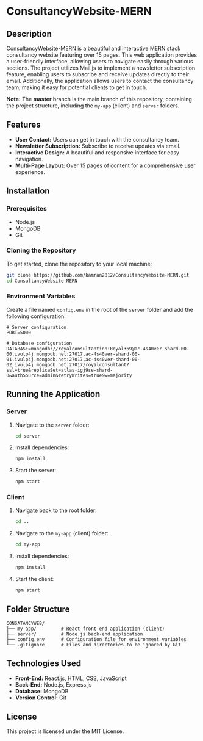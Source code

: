 # ConsultancyWebsite-MERN

## Description
ConsultancyWebsite-MERN is a beautiful and interactive MERN stack consultancy website featuring over 15 pages. This web application provides a user-friendly interface, allowing users to navigate easily through various sections. The project utilizes Mail.js to implement a newsletter subscription feature, enabling users to subscribe and receive updates directly to their email. Additionally, the application allows users to contact the consultancy team, making it easy for potential clients to get in touch.

**Note:** The **master** branch is the main branch of this repository, containing the project structure, including the `my-app` (client) and `server` folders.

## Features
- **User Contact:** Users can get in touch with the consultancy team.
- **Newsletter Subscription:** Subscribe to receive updates via email.
- **Interactive Design:** A beautiful and responsive interface for easy navigation.
- **Multi-Page Layout:** Over 15 pages of content for a comprehensive user experience.

## Installation

### Prerequisites
- Node.js
- MongoDB
- Git

### Cloning the Repository
To get started, clone the repository to your local machine:

```bash
git clone https://github.com/kamran2812/ConsultancyWebsite-MERN.git
cd ConsultancyWebsite-MERN
```

### Environment Variables
Create a file named `config.env` in the root of the `server` folder and add the following configuration:

```plaintext
# Server configuration
PORT=5000

# Database configuration
DATABASE=mongodb://royalconsultantinn:Royal369@ac-4s40ver-shard-00-00.ivulp4j.mongodb.net:27017,ac-4s40ver-shard-00-01.ivulp4j.mongodb.net:27017,ac-4s40ver-shard-00-02.ivulp4j.mongodb.net:27017/royalconsultant?ssl=true&replicaSet=atlas-igj9se-shard-0&authSource=admin&retryWrites=true&w=majority
```

## Running the Application

### Server
1. Navigate to the `server` folder:
   ```bash
   cd server
   ```
2. Install dependencies:
   ```bash
   npm install
   ```
3. Start the server:
   ```bash
   npm start
   ```

### Client
1. Navigate back to the root folder:
   ```bash
   cd ..
   ```
2. Navigate to the `my-app` (client) folder:
   ```bash
   cd my-app
   ```
3. Install dependencies:
   ```bash
   npm install
   ```
4. Start the client:
   ```bash
   npm start
   ```

## Folder Structure
```plaintext
CONSATANCYWEB/
├── my-app/         # React front-end application (client)
├── server/         # Node.js back-end application
├── config.env      # Configuration file for environment variables
└── .gitignore      # Files and directories to be ignored by Git
```

## Technologies Used
- **Front-End:** React.js, HTML, CSS, JavaScript
- **Back-End:** Node.js, Express.js
- **Database:** MongoDB
- **Version Control:** Git

## License
This project is licensed under the MIT License.

